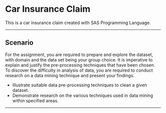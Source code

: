 # Car Insurance Claim

This is a car insurance claim created with SAS Programming Language.

---

## Scenario

For the assignment, you are required to prepare and explore the dataset, with domain and the data set being your group choice. It is imperative to explain and justify the pre-processing techniques that have been chosen. To discover the difficulty in analysis of data, you are required to conduct research on a data mining technique and present your findings.

- Illustrate suitable data pre-processing techniques to clean a given dataset.
- Demonstrate research on the various techniques used in data mining within specified areas.

---
